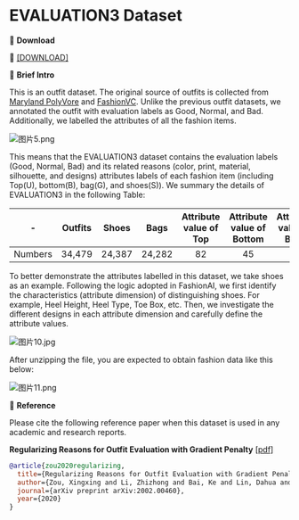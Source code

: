# EVALUATION3 Dataset


🖤 **Download**

🍒 [[DOWNLOAD]](https://polyuit-my.sharepoint.com/:u:/g/personal/xingxzou_polyu_edu_hk/EZ71WoSHk7VAqRLmtJ-QkDYBQ8Ef0AUYUNgbSuLSIQVqIw?e=IyaPDZ)

🖤 **Brief Intro**

This is an outfit dataset. The original source of outfits is collected from [Maryland PolyVore](https://github.com/xthan/polyvore-dataset) and [FashionVC](https://github.com/SDU-MIMA/SHDCH). Unlike the previous outfit datasets, we annotated the outfit with evaluation labels as Good, Normal, and Bad. Additionally, we labelled the attributes of all the fashion items.

![图片5.png](https://i.loli.net/2021/06/25/1peogM8JbR9skIm.png)

This means that the EVALUATION3 dataset contains the evaluation labels (Good, Normal, Bad) and its related reasons (color, print, material, silhouette, and designs) attributes labels of each fashion item (including Top(U), bottom(B), bag(G), and shoes(S)). We summary the details of EVALUATION3 in the following Table:

|  - | Outfits | Shoes | Bags | Attribute value of Top |   Attribute value of Bottom | Attribute value of Bags | Attribute value of Shoes | Evaluation | Reason |
|:---------:|:-------:|:-------:|:-------:|:--------:|:------:|:------:|:--------:|:------:|:--------:|
| Numbers  | 34,479 | 24,387 | 24,282 | 82  |   45 |   42 |   47 | 3 |   5 |

To better demonstrate the attributes labelled in this dataset, we take shoes as an example. Following the logic adopted in FashionAI, we first identify the characteristics (attribute dimension) of distinguishing shoes. For example, Heel Height, Heel Type, Toe Box, etc. Then, we investigate the different designs in each attribute dimension and carefully define the attribute values.

![图片10.jpg](https://i.loli.net/2021/06/25/svfzoalBV3L6mrT.jpg)

After unzipping the file, you are expected to obtain fashion data like this below:

![图片11.png](https://i.loli.net/2021/06/25/LpzUrsR6TZklQve.png)


🖤 **Reference**

Please cite the following reference paper when this dataset is used in any academic and research reports.

**Regularizing Reasons for Outfit Evaluation with Gradient Penalty** [[pdf]](https://arxiv.org/pdf/2002.00460v1.pdf)

```bib
@article{zou2020regularizing,
  title={Regularizing Reasons for Outfit Evaluation with Gradient Penalty},
  author={Zou, Xingxing and Li, Zhizhong and Bai, Ke and Lin, Dahua and Wong, Waikeung},
  journal={arXiv preprint arXiv:2002.00460},
  year={2020}
}
```
